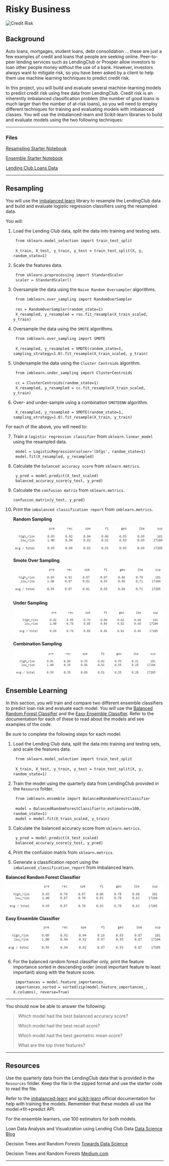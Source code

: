 # Risky Business

![Credit Risk](Images/credit-risk.jpg)

## Background

Auto loans, mortgages, student loans, debt consolidation ... these are just a few examples of credit and loans that people are seeking online. Peer-to-peer lending services such as LendingClub or Prosper allow investors to loan other people money without the use of a bank. However, investors always want to mitigate risk, so you have been asked by a client to help them use machine learning techniques to predict credit risk.

In this project, you will build and evaluate several machine-learning models to predict credit risk using free data from LendingClub. Credit risk is an inherently imbalanced classification problem (the number of good loans is much larger than the number of at-risk loans), so you will need to employ different techniques for training and evaluating models with imbalanced classes. You will use the imbalanced-learn and Scikit-learn libraries to build and evaluate models using the two following techniques:

  

---

### Files

[Resampling Starter Notebook](Starter_Code/credit_risk_resampling.ipynb)

[Ensemble Starter Notebook](Starter_Code/credit_risk_ensemble.ipynb)

[Lending Club Loans Data](Instructions/Resources/LoanStats_2019Q1.csv.zip)

---


## Resampling

You will use the [imbalanced learn](https://imbalanced-learn.readthedocs.io) library to resample the LendingClub data and build and evaluate logistic regression classifiers using the resampled data.

You will:

1. Load the Lending Club data, split the data into training and testing sets. 

        from sklearn.model_selection import train_test_split

        X_train, X_test, y_train, y_test = train_test_split(X, y, random_state=1)

2. Scale the features data.

        from sklearn.preprocessing import StandardScaler
        scaler = StandardScaler()

3. Oversample the data using the `Naive Random Oversampler` algorithms.

        from imblearn.over_sampling import RandomOverSampler

        ros = RandomOverSampler(random_state=1)
        X_resampled, y_resampled = ros.fit_resample(X_train_scaled, y_train)

4. Oversample the data using the  `SMOTE` algorithms.

        from imblearn.over_sampling import SMOTE

        X_resampled, y_resampled = SMOTE(random_state=1, sampling_strategy=1.0).fit_resample(X_train_scaled, y_train)

   
5. Undersample the data using the `Cluster Centroids` algorithm.

        from imblearn.under_sampling import ClusterCentroids

        cc = ClusterCentroids(random_state=1)
        X_resampled, y_resampled = cc.fit_resample(X_train_scaled, y_train)

6. Over- and under-sample using a combination `SMOTEENN` algorithm.

        X_resampled, y_resampled = SMOTE(random_state=1, sampling_strategy=1.0).fit_resample(X_train, y_train)

For each of the above, you will need to:

7. Train a `logistic regression classifier` from `sklearn.linear_model` using the resampled data.

        model = LogisticRegression(solver='lbfgs', random_state=1)
        model.fit(X_resampled, y_resampled)

8. Calculate the `balanced accuracy score` from `sklearn.metrics`.

        y_pred = model.predict(X_test_scaled)
        balanced_accuracy_score(y_test, y_pred)

9.  Calculate the `confusion matrix` from `sklearn.metrics`.

        confusion_matrix(y_test, y_pred)
        
10. Print the `imbalanced classification report` from `imblearn.metrics`.

    **Random Sampling**

    ![](Images/Over.JPG)

    
    **Smote Over Sampling**
    
    ![](Images/Smote.JPG)

    
    **Under Sampling**
    
    ![](Images/Under.JPG)

    
    **Combination Sampling**
    
    ![](Images/Combination.JPG)



## Ensemble Learning

In this section, you will train and compare two different ensemble classifiers to predict loan risk and evaluate each model. You will use the [Balanced Random Forest Classifier](https://imbalanced-learn.readthedocs.io/en/stable/generated/imblearn.ensemble.BalancedRandomForestClassifier.html#imblearn-ensemble-balancedrandomforestclassifier) and the [Easy Ensemble Classifier](https://imbalanced-learn.readthedocs.io/en/stable/generated/imblearn.ensemble.EasyEnsembleClassifier.html#imblearn-ensemble-easyensembleclassifier). Refer to the documentation for each of these to read about the models and see examples of the code.

Be sure to complete the following steps for each model:

1. Load the Lending Club data, split the data into training and testing sets, and scale the features data.

        from sklearn.model_selection import train_test_split

        X_train, X_test, y_train, y_test = train_test_split(X, y, random_state=1)
2. Train the model using the quarterly data from LendingClub provided in the `Resource` folder.

        from imblearn.ensemble import BalancedRandomForestClassifier

        model = BalancedRandomForestClassifier(n_estimators=100, random_state=1)
        model = model.fit(X_train_scaled, y_train)

3. Calculate the balanced accuracy score from `sklearn.metrics`.

        y_pred = model.predict(X_test_scaled)
        balanced_accuracy_score(y_test, y_pred)

4. Print the confusion matrix from `sklearn.metrics`.
5. Generate a classification report using the `imbalanced_classification_report` from imbalanced learn.

**Balanced Random Forest Classifier**

![](Images/B.R.JPG)


**Easy Ensemble Classifier**

![](Images/Easy.JPG)

6. For the balanced random forest classifier only, print the feature importance sorted in descending order (most important feature to least important) along with the feature score.

        importances = model.feature_importances_
        importances_sorted = sorted(zip(model.feature_importances_, X.columns), reverse=True)

------
You should now be able to answer the following:

> Which model had the best balanced accuracy score?
>
> Which model had the best recall score?
>
> Which model had the best geometric mean score?
>
> What are the top three features?

---

## Resources

Use the quarterly data from the LendingClub data that is provided in the `Resources` folder. Keep the file in the zipped format and use the starter code to read the file.

Refer to the [imbalanced-learn](https://imbalanced-learn.readthedocs.io/en/stable/) and [scikit-learn](https://scikit-learn.org/stable/) official documentation for help with training the models. Remember that these models all use the model->fit->predict API.

For the ensemble learners, use 100 estimators for both models.

Loan Data Analysis and Visualization using Lending Club Data [Data Science Blog](https://nycdatascience.com/blog/r/p2p-loan-data-analysis-using-lending-club-data/)

Decision Trees and Random Forests [Towards Data Science](https://towardsdatascience.com/decision-trees-and-random-forests-df0c3123f991)

Decision Trees and Random Forests [Medium.com](https://medium.com/datadriveninvestor/decision-tree-and-random-forest-e174686dd9eb)

---


